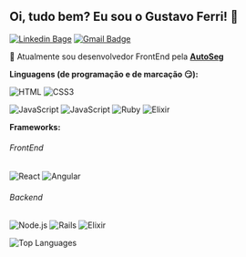## Oi, tudo bem? Eu sou o Gustavo Ferri! 👋

  [![Linkedin Bage](https://img.shields.io/badge/-Gustavo%20Ferri-blue?style=flat-square&logo=Linkedin&logoColor=white&link=https://www.linkedin.com/in/gustavo-ferri/)](https://www.linkedin.com/in/gustavo-ferri/) [![Gmail Badge](https://img.shields.io/badge/-gustavoferri13@gmail.com-c14438?style=flat-square&logo=Gmail&logoColor=white&link=mailto:gustavoferri13@gmail.com)](mailto:gustavoferri13@gmail.com)

:rocket: Atualmente sou desenvolvedor FrontEnd pela [**AutoSeg**](https://github.com/autoseg)

**Linguagens (de programação e de marcação :smirk:):**

<img src="https://img.shields.io/badge/-HTML-CC6699?logo=HTML5&logoColor=white&labelColor=CC6699" alt="HTML" /> <img src="https://img.shields.io/badge/-CSS3-1572B6?logo=CSS3&logoColor=white&labelColor=1572B6" alt="CSS3" /> 

<img src="https://img.shields.io/badge/-JavaScript-F7DF1E?logo=javascript&logoColor=white&labelColor=F7DF1E" alt="JavaScript" /> <img src="https://img.shields.io/badge/-TypeScript-007ACC?logo=TypeScript&logoColor=white&labelColor=007ACC" alt="JavaScript" /> <img src="https://img.shields.io/badge/-Ruby-CC342D?logo=ruby&logoColor=white&labelColor=CC342D" alt="Ruby" /> <img src="https://img.shields.io/badge/-Elixir-4B275F?logo=Elixir&logoColor=white&labelColor=4B275F" alt="Elixir" /> 

**Frameworks:**

###### FrontEnd
<img src="https://img.shields.io/badge/-React-61DAFB?logo=React&logoColor=white&labelColor=61DAFB" alt="React" />  <img src="https://img.shields.io/badge/-Angular-DD0031?logo=Angular&logoColor=white&labelColor=DD0031" alt="Angular" />  

###### Backend

<img src="https://img.shields.io/badge/-Node.js-339933?logo=Node.js&logoColor=white&labelColor=339933" alt="Node.js" /> <img src="https://img.shields.io/badge/-Rails-CC0000?logo=ruby-on-rails&logoColor=white&labelColor=CC0000" alt="Rails" /> <img src="https://img.shields.io/badge/-Phoenix-4B275F?logo=Elixir&logoColor=white&labelColor=4B275F" alt="Elixir" /> 

![Top Languages](https://github-readme-stats.vercel.app/api/top-langs/?username=Gu7z&layout=compact)
